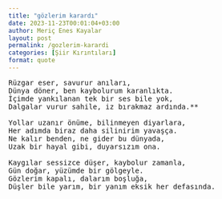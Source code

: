 ```yaml
---
title: "gözlerim karardı"
date: 2023-11-23T00:01:04+03:00
author: Meriç Enes Kayalar
layout: post
permalink: /gozlerim-karardi
categories: [Şiir Kırıntıları]
format: quote
---
```


<pre>
Rüzgar eser, savurur anıları,
Dünya döner, ben kaybolurum karanlıkta.
İçimde yankılanan tek bir ses bile yok,
Dalgalar vurur sahile, iz bırakmaz ardında.**

Yollar uzanır önüme, bilinmeyen diyarlara,
Her adımda biraz daha silinirim yavaşça.
Ne kalır benden, ne gider bu dünyada,
Uzak bir hayal gibi, duyarsızım ona.

Kaygılar sessizce düşer, kaybolur zamanla,
Gün doğar, yüzümde bir gölgeyle.
Gözlerim kapalı, dalarım boşluğa,
Düşler bile yarım, bir yanım eksik her defasında.
</pre>
